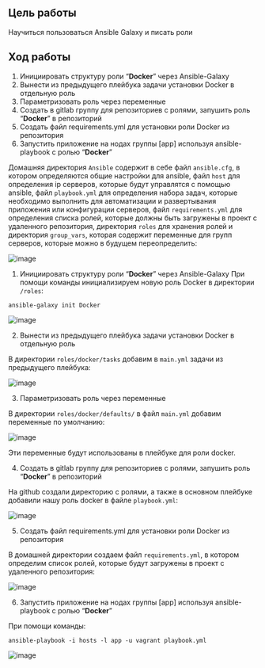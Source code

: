 ## Цель работы

Научиться пользоваться Ansible Galaxy и писать роли

## **Ход работы**

1. Инициировать структуру роли “**Docker**” через Ansible-Galaxy
2. Вынести из предыдущего плейбука задачи установки Docker в отдельную роль
3. Параметризовать роль через переменные
4. Создать в gitlab группу для репозиториев с ролями, запушить роль “**Docker**” в репозиторий
5. Создать файл requirements.yml для установки роли Docker из репозитория
6. Запустить приложение на нодах группы [app] используя ansible-playbook с ролью “**Docker**”

Домашняя директория `Ansible` содержит в себе файл `ansible.cfg`, в котором определяются общие настройки для ansible, файл `host` для определения ip серверов, которые 
будут управлятся с помощью ansible, файл `playbook.yml` для определения набора задач, которые необходимо выполнить для автоматизации и развертывания приложения или конфигурации
серверов, файл `requirements.yml` для определения списка ролей, которые должны быть загружены в проект с удаленного репозитория, директория `roles` для хранения ролей и директория
`group_vars`, которая содержит переменные для групп серверов, которые можно в будущем переопределить:

![image](https://github.com/user-attachments/assets/9a5391a5-daa1-4960-ade0-b7e97c4b5a92)

1. Инициировать структуру роли “**Docker**” через Ansible-Galaxy
При помощи команды инициализируем новую роль Docker в директории `/roles`:
```
ansible-galaxy init Docker
```

![image](https://github.com/user-attachments/assets/1c09b277-8b0f-46e8-ba49-94b44412b188)

2. Вынести из предыдущего плейбука задачи установки Docker в отдельную роль

В директории `roles/docker/tasks` добавим в `main.yml` задачи из предыдущего плейбука:

![image](https://github.com/user-attachments/assets/f9387439-8b5d-4b91-b682-f65291e9f1c8)

3. Параметризовать роль через переменные

В директории `roles/docker/defaults/` в файл `main.yml` добавим переменные по умолчанию:

![image](https://github.com/user-attachments/assets/d29afc51-a325-4c4c-bc09-8ed786018348)

Эти переменные будут использованы в плейбуке для роли docker.

4. Создать в gitlab группу для репозиториев с ролями, запушить роль “**Docker**” в репозиторий
   
На github создали директорию с ролями, а также в основном плейбуке добавили нашу роль docker в файле `playbook.yml`:

![image](https://github.com/user-attachments/assets/8984b25b-c9e0-4411-85cd-7089c624df88)

5. Создать файл requirements.yml для установки роли Docker из репозитория

В домашней директории создаем файл `requirements.yml`, в котором определим список ролей, которые будут загружены в проект с удаленного репозитория:

![image](https://github.com/user-attachments/assets/2493bf81-db78-47e9-acb5-6838d02766a8)

6. Запустить приложение на нодах группы [app] используя ansible-playbook с ролью “**Docker**”

При помощи команды:
```
ansible-playbook -i hosts -l app -u vagrant playbook.yml
```

![image](https://github.com/user-attachments/assets/a0ecf8b6-6b65-48c8-93fd-0ecc816eaa99)






